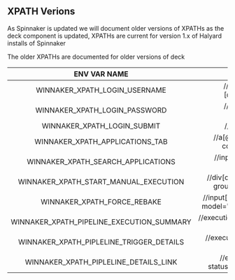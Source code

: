 ## XPATH Verions


As Spinnaker is updated we will document older versions of XPATHs as the deck component is updated, XPATHs are current for version 1.x of Halyard installs of Spinnaker


The older XPATHs are documented for older versions of deck


| ENV VAR NAME | XPATH|
| :-----------: | :--------:
| WINNAKER_XPATH_LOGIN_USERNAME | //input[@id='username'][@name='pf.username'] |
| WINNAKER_XPATH_LOGIN_PASSWORD | //input[@id='password'][@name='pf.pass'] |
| WINNAKER_XPATH_LOGIN_SUBMIT | //input[@type='submit'] |
| WINNAKER_XPATH_APPLICATIONS_TAB | //a[@href='#/applications' and contains(.,'Applications')] |
| WINNAKER_XPATH_SEARCH_APPLICATIONS | //input[@placeholder='Search applications'] |
| WINNAKER_XPATH_START_MANUAL_EXECUTION | //div[contains(@class, 'execution-group-actions')]/h4[2]/a/span |
| WINNAKER_XPATH_FORCE_REBAKE | //input[@type='checkbox' and @ng-model='vm.command.trigger.rebake'] |
| WINNAKER_XPATH_PIPELINE_EXECUTION_SUMMARY | //execution[1]//div[@class='execution-summary'] |
| WINNAKER_XPATH_PIPLELINE_TRIGGER_DETAILS | //execution[1]//ul[@class='trigger-details'] |
| WINNAKER_XPATH_PIPLELINE_DETAILS_LINK | //execution[1]//execution-status//div/a[contains(., 'Details')] |
